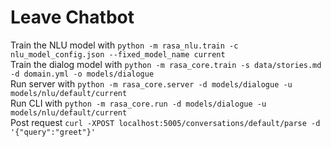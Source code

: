 # Leave Chatbot
Train the NLU model with `python -m rasa_nlu.train -c nlu_model_config.json --fixed_model_name current` <br/>
Train the dialog model with `python -m rasa_core.train -s data/stories.md -d domain.yml -o models/dialogue` <br/>
Run server with `python -m rasa_core.server -d models/dialogue -u models/nlu/default/current` <br/>
Run CLI with `python -m rasa_core.run -d models/dialogue -u models/nlu/default/current` <br/>
Post request `curl -XPOST localhost:5005/conversations/default/parse -d '{"query":"greet"}'` <br/>

